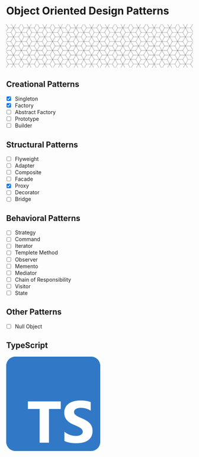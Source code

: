 # Object Oriented Design Patterns

![](readme-res/pattern.png "Design Pattern")

## Creational Patterns
- [x] Singleton
- [x] Factory
- [ ] Abstract Factory
- [ ] Prototype
- [ ] Builder

## Structural Patterns
- [ ] Flyweight
- [ ] Adapter
- [ ] Composite
- [ ] Facade
- [x] Proxy
- [ ] Decorator
- [ ] Bridge

## Behavioral Patterns
- [ ] Strategy
- [ ] Command
- [ ] Iterator
- [ ] Templete Method
- [ ] Observer
- [ ] Memento
- [ ] Mediator
- [ ] Chain of Responsibility
- [ ] Visitor
- [ ] State

## Other Patterns
- [ ] Null Object

## TypeScript

[![](readme-res/ts.png "TypeScript")](https://www.typescriptlang.org/)